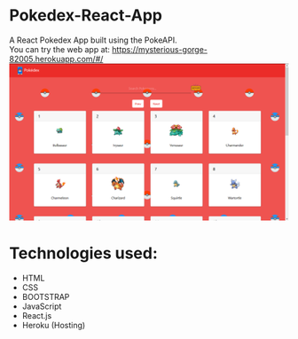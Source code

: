 # Pokedex-React-App
A React Pokedex App built using the PokeAPI.<br />
You can try the web app at: https://mysterious-gorge-82005.herokuapp.com/#/
![picture alt](https://github.com/lakshjadhwanilj/Pokedex-React-App/blob/master/Screenshot.png)

# Technologies used:

   * HTML
   * CSS 
   * BOOTSTRAP
   * JavaScript
   * React.js
   * Heroku (Hosting)
